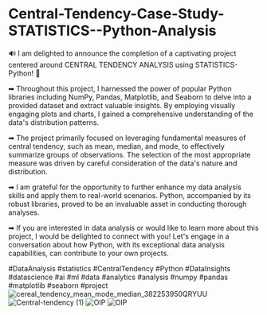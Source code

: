 # Central-Tendency-Case-Study-STATISTICS--Python-Analysis

🔊 I am delighted to announce the completion of a captivating project centered around CENTRAL TENDENCY ANALYSIS using STATISTICS-Python! 🌟

➡ Throughout this project, I harnessed the power of popular Python libraries including NumPy, Pandas, Matplotlib, and Seaborn to delve into a provided dataset and extract valuable insights. By employing visually engaging plots and charts, I gained a comprehensive understanding of the data's distribution patterns.

➡ The project primarily focused on leveraging fundamental measures of central tendency, such as mean, median, and mode, to effectively summarize groups of observations. The selection of the most appropriate measure was driven by careful consideration of the data's nature and distribution.

➡ I am grateful for the opportunity to further enhance my data analysis skills and apply them to real-world scenarios. Python, accompanied by its robust libraries, proved to be an invaluable asset in conducting thorough analyses.

➡ If you are interested in data analysis or would like to learn more about this project, I would be delighted to connect with you! Let's engage in a conversation about how Python, with its exceptional data analysis capabilities, can contribute to your own projects.

#DataAnalysis #statistics #CentralTendency #Python #DataInsights #datascience #ai #ml #data #analytics #analysis #numpy #pandas #matplotlib #seaborn #project![cereal_tendency_mean_mode_median_382253950QRYUU](https://github.com/HOSHANGI/Central-Tendency-Case-Study-STATISTICS--Python-Analysis/assets/118753140/b6279e3a-e344-4961-819e-765dab063379)
![Central-tendency (1)](https://github.com/HOSHANGI/Central-Tendency-Case-Study-STATISTICS--Python-Analysis/assets/118753140/9b5c3567-7679-4aae-ad08-ca0f301f2e01)
![OIP](https://github.com/HOSHANGI/Central-Tendency-Case-Study-STATISTICS--Python-Analysis/assets/118753140/d7c1f589-a47b-488a-91dd-d4854294f35b)
![OIP](https://github.com/HOSHANGI/Central-Tendency-Case-Study-STATISTICS--Python-Analysis/assets/118753140/17cb52c6-25fe-42ea-9d42-afb733cde6b1)
